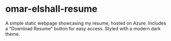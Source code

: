 # omar-elshall-resume
A simple static webpage showcasing my resume, hosted on Azure. Includes a "Download Resume" button for easy access. Styled with a modern dark theme.
